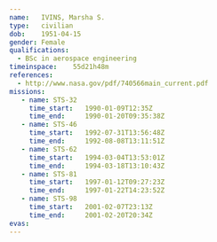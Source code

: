```yaml
---
name:	IVINS, Marsha S.
type:	civilian
dob:	1951-04-15
gender:	Female
qualifications:
  - BSc in aerospace engineering
timeinspace:	55d21h48m
references:
  - http://www.nasa.gov/pdf/740566main_current.pdf
missions:
   - name: STS-32
     time_start:   1990-01-09T12:35Z
     time_end:     1990-01-20T09:35:38Z
   - name: STS-46
     time_start:   1992-07-31T13:56:48Z
     time_end:     1992-08-08T13:11:51Z
   - name: STS-62
     time_start:   1994-03-04T13:53:01Z
     time_end:     1994-03-18T13:10:43Z
   - name: STS-81
     time_start:   1997-01-12T09:27:23Z
     time_end:     1997-01-22T14:23:52Z
   - name: STS-98
     time_start:   2001-02-07T23:13Z
     time_end:     2001-02-20T20:34Z
evas:
---
```


